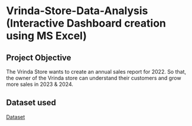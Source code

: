 # Vrinda-Store-Data-Analysis (Interactive Dashboard creation using MS Excel)
## Project Objective
The Vrinda Store wants to create an annual sales report for 2022. So that, the owner of the Vrinda store can understand their customers and grow more sales in 2023 & 2024.

## Dataset used
<a href="https://github.com/ranjith18062001/Data-Analysis-Dashboard/blob/main/Vrinda%20Store%20Data%20Analysis.xlsx">Dataset</a>

